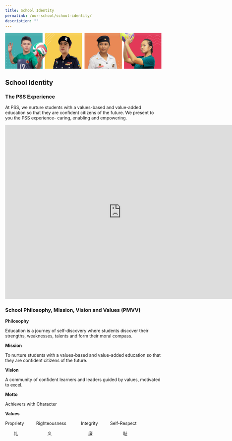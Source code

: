 ```yaml
---
title: School Identity
permalink: /our-school/school-identity/
description: ""
---
```

![](/images/Our%20School/subbanner.jpg)

## School Identity

### The PSS Experience


At PSS, we nurture students with a values-based and value-added education so that they are confident citizens of the future. We present to you the PSS experience- caring, enabling and empowering.

<iframe width="748" height="562" src="https://www.youtube.com/embed/wwor_BdbdQ4" title="PSS 2022 Corporate video" frameborder="0" allow="accelerometer; autoplay; clipboard-write; encrypted-media; gyroscope; picture-in-picture" allowfullscreen></iframe>

### School Philosophy, Mission, Vision and Values (PMVV)

**Philosophy**

Education is a journey of self-discovery where students discover their strengths, weaknesses, talents and form their moral compass.

  

**Mission**

To nurture students with a values-based and value-added education so that they are confident citizens of the future.

  

**Vision**

A community of confident learners and leaders guided by values, motivated to excel.

  

**Motto**

Achievers with Character


**Values**

Propriety          Righteousness            Integrity          Self-Respect

       礼                        义                              廉                         耻